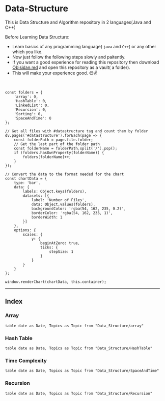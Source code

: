 # Data-Structure
This is Data Structure and Algorithm repository in 2 languages(Java and C++)

Before Learning Data Structure:
- Learn basics of any programming language( `java` and `C++`) or any other which you like.
- Now just follow the following steps slowly and paitently.
- If you want a good experience for reading this repository then download [Obisidan.md](https://obsidian.md/) and open this repository as a vault( a folder).
- This will make your experience good. 😊✌️

```dataviewjs


const folders = {
    'array': 0,
    'HashTable': 0,
    'LinkedList': 0,
    'Recursion': 0,
    'Sorting': 0,
    'SpaceAndTime': 0
};

// Get all files with #datastructure tag and count them by folder
dv.pages('#datastructure').forEach(page => {
    const folderPath = page.file.folder;
    // Get the last part of the folder path
    const folderName = folderPath.split('/').pop();
    if (folders.hasOwnProperty(folderName)) {
        folders[folderName]++;
    }
});

// Convert the data to the format needed for the chart
const chartData = {
    type: 'bar',
    data: {
        labels: Object.keys(folders),
        datasets: [{
            label: 'Number of Files',
            data: Object.values(folders),
            backgroundColor: 'rgba(54, 162, 235, 0.2)',
            borderColor: 'rgba(54, 162, 235, 1)',
            borderWidth: 1
        }]
    },
    options: {
        scales: {
            y: {
                beginAtZero: true,
                ticks: {
                    stepSize: 1
                }
            }
        }
    }
};

window.renderChart(chartData, this.container);
```
---
## Index
### Array
```dataview
table date as Date, Topics as Topic from "Data_Structure/array"
```

### Hash Table
```dataview
table date as Date, Topics as Topic from "Data_Structure/HashTable"
```
### Time Complexity
```dataview
table date as Date, Topics as Topic from "Data_Structure/SpaceAndTime"
```

### Recursion

```dataview
table date as Date, Topics as Topic from "Data_Structure/Recursion"
```
